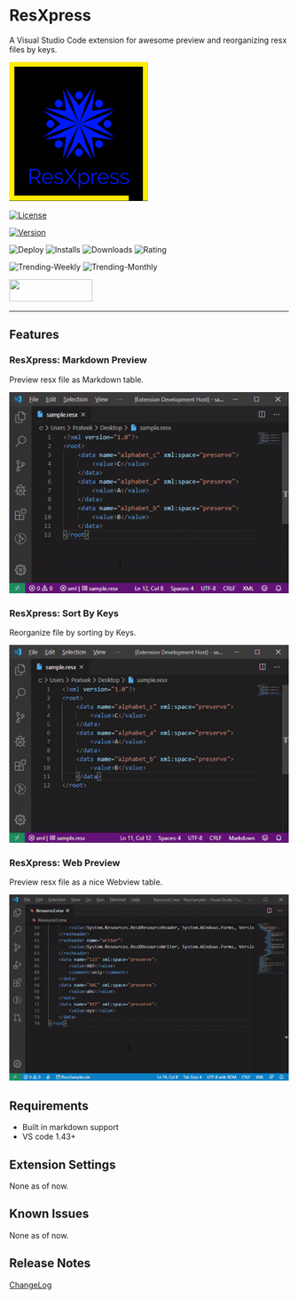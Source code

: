 # ResXpress

A Visual Studio Code extension for awesome preview and reorganizing resx files by keys.

<img src="./images/logo.png" alt="Logo" width="250" height="250">

[![License](https://img.shields.io/github/license/pmahend1/resxpress?style=flat-square&label=License)](https://choosealicense.com/licenses/mit/)

 [![Version](https://vsmarketplacebadge.apphb.com/version/PrateekMahendrakar.ResxPress.svg?logo=visual-studio-code&style=for-the-badge)](https://marketplace.visualstudio.com/items?itemName=PrateekMahendrakar.resxpress)

![Deploy](https://img.shields.io/github/workflow/status/pmahend1/resxpress/Deploy%20CI?color=brightgreen&label=Deploy%20CI&style=flat-square&logo=github) ![Installs](https://vsmarketplacebadge.apphb.com/installs/PrateekMahendrakar.resxpress.svg?style=flat-square&label=Installs&logo=data:img/png:images/logo.png) ![Downloads](https://vsmarketplacebadge.apphb.com/downloads/PrateekMahendrakar.resxpress.svg?style=flat-square&label=Downloads) ![Rating](https://vsmarketplacebadge.apphb.com/rating-star/PrateekMahendrakar.resxpress.svg?style=flat-square&label=Rating)

![Trending-Weekly](https://vsmarketplacebadge.apphb.com/trending-weekly/PrateekMahendrakar.resxpress.svg?labelColor=red&logo=tinder&logoColor=white&label=Trending%20Weekly)  ![Trending-Monthly](https://vsmarketplacebadge.apphb.com/trending-monthly/PrateekMahendrakar.resxpress.svg?labelColor=red&logo=tinder&logoColor=white&label=Trending%20Monthly)

[<img src="https://cdn.buymeacoffee.com/buttons/v2/default-blue.png" width="150" height="40">](https://www.buymeacoffee.com/pmahend1)  

---

## Features

### ResXpress: Markdown Preview

   Preview resx file as Markdown table.

  ![Screenshot1](./images/preview.gif)  

### ResXpress: Sort By Keys

Reorganize file by sorting by Keys.

  ![Screenshot2](./images/sortByKeys.gif)  

### ResXpress: Web Preview

Preview resx file as a nice Webview table.
  
  ![Screenshot3](./images/webPreview.gif)

## Requirements

- Built in markdown support
- VS code 1.43+

## Extension Settings

None as of now.

## Known Issues

None as of now.

## Release Notes

[ChangeLog](./CHANGELOG.md)
